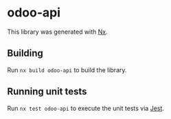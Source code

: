# odoo-api

This library was generated with [Nx](https://nx.dev).

## Building

Run `nx build odoo-api` to build the library.

## Running unit tests

Run `nx test odoo-api` to execute the unit tests via [Jest](https://jestjs.io).
